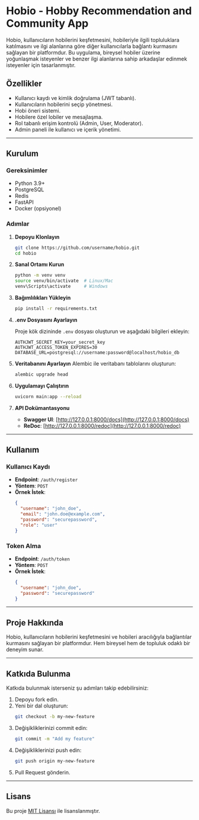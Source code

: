 # Hobio - Hobby Recommendation and Community App

Hobio, kullanıcıların hobilerini keşfetmesini, hobileriyle ilgili topluluklara katılmasını ve ilgi alanlarına göre diğer kullanıcılarla bağlantı kurmasını sağlayan bir platformdur. Bu uygulama, bireysel hobiler üzerine yoğunlaşmak isteyenler ve benzer ilgi alanlarına sahip arkadaşlar edinmek isteyenler için tasarlanmıştır.

## Özellikler

- Kullanıcı kaydı ve kimlik doğrulama (JWT tabanlı).
- Kullanıcıların hobilerini seçip yönetmesi.
- Hobi öneri sistemi.
- Hobilere özel lobiler ve mesajlaşma.
- Rol tabanlı erişim kontrolü (Admin, User, Moderator).
- Admin paneli ile kullanıcı ve içerik yönetimi.

---

## Kurulum

### Gereksinimler

- Python 3.9+
- PostgreSQL
- Redis
- FastAPI
- Docker (opsiyonel)

### Adımlar

1. **Depoyu Klonlayın**
   ```bash
   git clone https://github.com/username/hobio.git
   cd hobio
   ```

2. **Sanal Ortamı Kurun**
   ```bash
   python -m venv venv
   source venv/bin/activate  # Linux/Mac
   venv\Scripts\activate     # Windows
   ```

3. **Bağımlılıkları Yükleyin**
   ```bash
   pip install -r requirements.txt
   ```

4. **.env Dosyasını Ayarlayın**

   Proje kök dizininde `.env` dosyası oluşturun ve aşağıdaki bilgileri ekleyin:

   ```env
   AUTHJWT_SECRET_KEY=your_secret_key
   AUTHJWT_ACCESS_TOKEN_EXPIRES=30
   DATABASE_URL=postgresql://username:password@localhost/hobio_db
   ```

5. **Veritabanını Ayarlayın**
   Alembic ile veritabanı tablolarını oluşturun:
   ```bash
   alembic upgrade head
   ```

6. **Uygulamayı Çalıştırın**
   ```bash
   uvicorn main:app --reload
   ```

7. **API Dokümantasyonu**
   - **Swagger UI**: [http://127.0.0.1:8000/docs](http://127.0.0.1:8000/docs)
   - **ReDoc**: [http://127.0.0.1:8000/redoc](http://127.0.0.1:8000/redoc)

---

## Kullanım

### Kullanıcı Kaydı
- **Endpoint**: `/auth/register`
- **Yöntem**: `POST`
- **Örnek İstek**:
  ```json
  {
    "username": "john_doe",
    "email": "john.doe@example.com",
    "password": "securepassword",
    "role": "user"
  }
  ```

### Token Alma
- **Endpoint**: `/auth/token`
- **Yöntem**: `POST`
- **Örnek İstek**:
  ```json
  {
    "username": "john_doe",
    "password": "securepassword"
  }
  ```

---

## Proje Hakkında

Hobio, kullanıcıların hobilerini keşfetmesini ve hobileri aracılığıyla bağlantılar kurmasını sağlayan bir platformdur. Hem bireysel hem de topluluk odaklı bir deneyim sunar.

---

## Katkıda Bulunma

Katkıda bulunmak isterseniz şu adımları takip edebilirsiniz:

1. Depoyu fork edin.
2. Yeni bir dal oluşturun:
   ```bash
   git checkout -b my-new-feature
   ```
3. Değişikliklerinizi commit edin:
   ```bash
   git commit -m "Add my feature"
   ```
4. Değişikliklerinizi push edin:
   ```bash
   git push origin my-new-feature
   ```
5. Pull Request gönderin.

---

## Lisans

Bu proje [MIT Lisansı](LICENSE) ile lisanslanmıştır.
